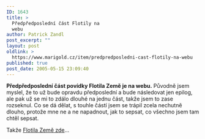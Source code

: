 ```yaml
---
ID: 1643
title: >
  Předpředposlední část Flotily na
  webu
author: Patrick Zandl
post_excerpt: ""
layout: post
oldlink: >
  https://www.marigold.cz/item/predpredposledni-cast-flotily-na-webu
published: true
post_date: 2005-05-15 23:09:40
---
```

<p><b>Předpředposlední část povídky Flotila Země je na webu.</b> Původně jsem myslel, že to už bude opravdu předposlední a bude následovat jen epilog, ale pak už se mi to zdálo dlouhé na jednu část, takže jsem to zase rozseknul. Co se dá dělat, s touhle částí jsem se trápil zcela nechutně dlouho, protože mne ne a ne napadnout, jak to sepsat, co všechno jsem tam chtěl sepsat. </p>

<p>Takže <a href="http://flotila.bloguje.cz">Flotila Země zde</a>...
</p>
